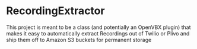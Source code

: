 RecordingExtractor
==================

This project is meant to be a class (and potentially an OpenVBX plugin) 
that makes it easy to automatically extract Recordings out of Twilio or Plivo
and ship them off to Amazon S3 buckets for permanent storage
